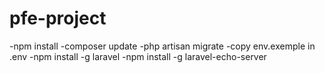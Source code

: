 # pfe-project

-npm install
-composer update
-php artisan migrate
-copy env.exemple in .env
-npm install -g laravel
-npm install -g laravel-echo-server


